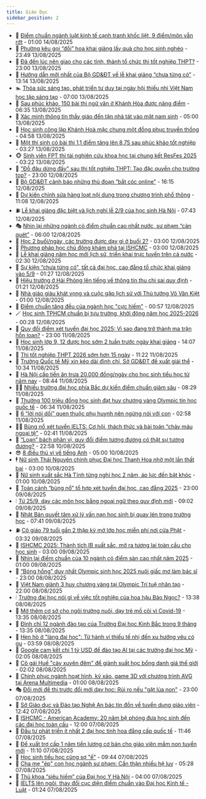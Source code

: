 ```yaml
---
title: Giáo Dục
sidebar_position: 2
---
```


<!-- dantri-giao-duc:START -->
- 🤡 [Điểm chuẩn ngành luật kinh tế cạnh tranh khốc liệt, 9 điểm/môn vẫn rớt](https://dantri.com.vn/giao-duc/diem-chuan-nganh-luat-kinh-te-canh-tranh-khoc-liet-9-diemmon-van-rot-20250814051540521.htm) - 01:00 14/08/2025
- 🗽 [Phường kêu gọi “đổi” hoa khai giảng lấy quà cho học sinh nghèo](https://dantri.com.vn/giao-duc/phuong-keu-goi-doi-hoa-khai-giang-lay-qua-cho-hoc-sinh-ngheo-20250813202806436.htm) - 23:49 13/08/2025
- 🚦 [Đã đến lúc nên giao cho các tỉnh, thành tổ chức thi tốt nghiệp THPT?](https://dantri.com.vn/giao-duc/da-den-luc-nen-giao-cho-cac-tinh-thanh-to-chuc-thi-tot-nghiep-thpt-20250813211449318.htm) - 23:00 13/08/2025
- 🌋 [Hướng dẫn mới nhất của Bộ GD&amp;ĐT về lễ khai giảng “chưa từng có”](https://dantri.com.vn/giao-duc/huong-dan-moi-nhat-cua-bo-gddt-ve-le-khai-giang-chua-tung-co-20250813200821407.htm) - 13:14 13/08/2025
- 🏊 [Thỏa sức sáng tạo, phát triển tư duy tại ngày hội thiếu nhi Việt Nam học tập sáng tạo](https://dantri.com.vn/giao-duc/thoa-suc-sang-tao-phat-trien-tu-duy-tai-ngay-hoi-thieu-nhi-viet-nam-hoc-tap-sang-tao-20250813114038660.htm) - 07:00 13/08/2025
- 🎃 [Sau phúc khảo, 150 bài thi ngữ văn ở Khánh Hòa được nâng điểm](https://dantri.com.vn/giao-duc/sau-phuc-khao-150-bai-thi-ngu-van-o-khanh-hoa-duoc-nang-diem-20250813130204151.htm) - 06:35 13/08/2025
- 💄 [Xác minh thông tin thầy giáo đến tận nhà tát vào mặt nam sinh](https://dantri.com.vn/giao-duc/xac-minh-thong-tin-thay-giao-den-tan-nha-tat-vao-mat-nam-sinh-20250813104601758.htm) - 05:00 13/08/2025
- 🦅 [Học sinh công lập Khánh Hoà mặc chung một đồng phục truyền thống](https://dantri.com.vn/giao-duc/hoc-sinh-cong-lap-khanh-hoa-mac-chung-mot-dong-phuc-truyen-thong-20250813101358668.htm) - 04:58 13/08/2025
- 🚦 [Một thí sinh có bài thi 1,1 điểm tăng lên 8,75 sau phúc khảo tốt nghiệp](https://dantri.com.vn/giao-duc/mot-thi-sinh-co-bai-thi-11-diem-tang-len-875-sau-phuc-khao-tot-nghiep-20250813101807603.htm) - 03:27 13/08/2025
- 🐵 [Sinh viên FPT thi tài nghiên cứu khoa học tại chung kết ResFes 2025](https://dantri.com.vn/giao-duc/sinh-vien-fpt-thi-tai-nghien-cuu-khoa-hoc-tai-chung-ket-resfes-2025-20250813101650072.htm) - 03:22 13/08/2025
- 🐘 [&quot;Đỗ đâu dừng đấy&quot; sau thi tốt nghiệp THPT: Tạo đặc quyền cho trường top?](https://dantri.com.vn/giao-duc/do-dau-dung-day-sau-thi-tot-nghiep-thpt-tao-dac-quyen-cho-truong-top-20250812225216026.htm) - 23:00 12/08/2025
- 🦏 [Bộ GD&amp;ĐT cảnh báo những thủ đoạn “bắt cóc online”](https://dantri.com.vn/giao-duc/bo-gddt-canh-bao-nhung-thu-doan-bat-coc-online-20250812224356404.htm) - 16:15 12/08/2025
- 💼 [Dự kiến chỉnh sửa hàng loạt nội dung trong chương trình phổ thông](https://dantri.com.vn/giao-duc/du-kien-chinh-sua-hang-loat-noi-dung-trong-chuong-trinh-pho-thong-20250812180216446.htm) - 11:08 12/08/2025
- ⛽️ [Lễ khai giảng đặc biệt và lịch nghỉ lễ 2/9 của học sinh Hà Nội](https://dantri.com.vn/giao-duc/le-khai-giang-dac-biet-va-lich-nghi-le-29-cua-hoc-sinh-ha-noi-20250812143238562.htm) - 07:43 12/08/2025
- 🎭 [Nhìn lại những ngành có điểm chuẩn cao nhất nước, sư phạm “càn quét”](https://dantri.com.vn/giao-duc/nhin-lai-nhung-nganh-co-diem-chuan-cao-nhat-nuoc-su-pham-can-quet-20250812100924325.htm) - 06:00 12/08/2025
- 🎃 [Học 2 buổi/ngày, các trường được dạy gì ở buổi 2?](https://dantri.com.vn/giao-duc/hoc-2-buoingay-cac-truong-duoc-day-gi-o-buoi-2-20250811171222721.htm) - 03:00 12/08/2025
- 🚀 [Phương pháp học chủ động khám phá tại ISHCMC](https://dantri.com.vn/giao-duc/phuong-phap-hoc-chu-dong-kham-pha-tai-ishcmc-20250811201249273.htm) - 03:00 12/08/2025
- 👀 [Lễ khai giảng năm học mới lịch sử, triển khai trực tuyến trên cả nước](https://dantri.com.vn/giao-duc/le-khai-giang-nam-hoc-moi-lich-su-trien-khai-truc-tuyen-tren-ca-nuoc-20250812083531805.htm) - 02:30 12/08/2025
- 🌝 [Sự kiện “chưa từng có&quot;, tất cả đại học, cao đẳng tổ chức khai giảng vào 5/9](https://dantri.com.vn/giao-duc/su-kien-chua-tung-co-tat-ca-dai-hoc-cao-dang-to-chuc-khai-giang-vao-59-20250812080700929.htm) - 01:27 12/08/2025
- 🤗 [Hiệu trưởng ở Hải Phòng lên tiếng về thông tin thu chi sai quy định](https://dantri.com.vn/giao-duc/hieu-truong-o-hai-phong-len-tieng-ve-thong-tin-thu-chi-sai-quy-dinh-20250811130812288.htm) - 01:21 12/08/2025
- 🦄 [Nhà giáo giàu khát vọng và cuộc gặp lịch sử với Thủ tướng Võ Văn Kiệt](https://dantri.com.vn/giao-duc/nha-giao-giau-khat-vong-va-cuoc-gap-lich-su-voi-thu-tuong-vo-van-kiet-20250805144204643.htm) - 01:00 12/08/2025
- 🦍 [Điểm chuẩn tăng đều của ngành học &quot;cực hiếm&quot;](https://dantri.com.vn/giao-duc/diem-chuan-tang-deu-cua-nganh-hoc-cuc-hiem-20250812074445678.htm) - 00:57 12/08/2025
- 🪄 [Học sinh TPHCM chuẩn bị tựu trường, khởi động năm học 2025-2026](https://dantri.com.vn/giao-duc/hoc-sinh-tphcm-chuan-bi-tuu-truong-khoi-dong-nam-hoc-2025-2026-20250812071420876.htm) - 00:28 12/08/2025
- 🦆 [Quy đổi điểm xét tuyển đại học 2025: Vì sao đang trở thành ma trận hỗn loạn?](https://dantri.com.vn/giao-duc/quy-doi-diem-xet-tuyen-dai-hoc-2025-vi-sao-dang-tro-thanh-ma-tran-hon-loan-20250802222232417.htm) - 23:00 11/08/2025
- 🚀 [Học sinh lớp 9, 12 được học sớm 2 tuần trước ngày khai giảng](https://dantri.com.vn/giao-duc/hoc-sinh-lop-9-12-duoc-hoc-som-2-tuan-truoc-ngay-khai-giang-20250811195858676.htm) - 14:07 11/08/2025
- 🦒 [Thi tốt nghiệp THPT 2026 sớm hơn 15 ngày](https://dantri.com.vn/giao-duc/thi-tot-nghiep-thpt-2026-som-hon-15-ngay-20250811173650028.htm) - 11:22 11/08/2025
- 🤡 [Trường Quốc tế Mỹ xin kéo dài đình chỉ, Sở GD&amp;ĐT đề xuất giải thể](https://dantri.com.vn/giao-duc/truong-quoc-te-my-xin-keo-dai-dinh-chi-so-gddt-de-xuat-giai-the-20250811171648176.htm) - 10:34 11/08/2025
- 🤔 [Hà Nội cấp tiền ăn trưa 20.000 đồng/ngày cho học sinh tiểu học từ năm nay](https://dantri.com.vn/giao-duc/ha-noi-cap-tien-an-trua-20000-dongngay-cho-hoc-sinh-tieu-hoc-tu-nam-nay-20250811153956730.htm) - 08:44 11/08/2025
- 🧑‍💻 [Nhiều trường đại học phía Bắc dự kiến điểm chuẩn giảm sâu](https://dantri.com.vn/giao-duc/nhieu-truong-dai-hoc-phia-bac-du-kien-diem-chuan-giam-sau-20250811151810417.htm) - 08:29 11/08/2025
- 🤡 [Thưởng 100 triệu đồng học sinh đạt huy chương vàng Olympic tin học quốc tế](https://dantri.com.vn/giao-duc/thuong-100-trieu-dong-hoc-sinh-dat-huy-chuong-vang-olympic-tin-hoc-quoc-te-20250811121816384.htm) - 06:34 11/08/2025
- 🧠 [6 “lời nói dối” quen thuộc phụ huynh nên ngừng nói với con](https://dantri.com.vn/giao-duc/6-loi-noi-doi-quen-thuoc-phu-huynh-nen-ngung-noi-voi-con-20250811093838861.htm) - 02:58 11/08/2025
- 🧑‍💻 [Bùng nổ xét tuyển IELTS: Cơ hội, thách thức và bài toán “chảy máu ngoại tệ&quot;](https://dantri.com.vn/giao-duc/bung-no-xet-tuyen-ielts-co-hoi-thach-thuc-va-bai-toan-chay-mau-ngoai-te-20250811091147589.htm) - 02:41 11/08/2025
- 🧠 [“Loạn” bách phân vị, quy đổi điểm tương đương có thật sự tương đương?](https://dantri.com.vn/giao-duc/loan-bach-phan-vi-quy-doi-diem-tuong-duong-co-that-su-tuong-duong-20250811010955867.htm) - 22:58 10/08/2025
- 😎 [8 điều thú vị về tiếng Anh](https://dantri.com.vn/giao-duc/8-dieu-thu-vi-ve-tieng-anh-20250809221306328.htm) - 05:00 10/08/2025
- 🕴 [Nữ sinh Thái Nguyên chinh phục Đại học Thanh Hoa nhờ một lần thất bại](https://dantri.com.vn/giao-duc/nu-sinh-thai-nguyen-chinh-phuc-dai-hoc-thanh-hoa-nho-mot-lan-that-bai-20250809235601090.htm) - 03:00 10/08/2025
- 🧠 [Nữ sinh xuất sắc Hà Tĩnh từng nghỉ học 2 năm, áp lực đến bật khóc](https://dantri.com.vn/giao-duc/nu-sinh-xuat-sac-ha-tinh-tung-nghi-hoc-2-nam-ap-luc-den-bat-khoc-20250809235800839.htm) - 01:00 10/08/2025
- 🚀 [Toàn cảnh “bùng nổ” tổ hợp xét tuyển đại học, cao đẳng 2025](https://dantri.com.vn/giao-duc/toan-canh-bung-no-to-hop-xet-tuyen-dai-hoc-cao-dang-2025-20250810021517312.htm) - 23:00 09/08/2025
- 🕯 [Từ 25/9, dạy các môn học bằng ngoại ngữ theo quy định mới](https://dantri.com.vn/giao-duc/tu-259-day-cac-mon-hoc-bang-ngoai-ngu-theo-quy-dinh-moi-20250809154709958.htm) - 09:02 09/08/2025
- 🧰 [Nhật Bản quyết tâm xử lý vấn nạn học sinh bị quay lén trong trường học](https://dantri.com.vn/giao-duc/nhat-ban-quyet-tam-xu-ly-van-nan-hoc-sinh-bi-quay-len-trong-truong-hoc-20250809132553515.htm) - 07:41 09/08/2025
- ⛽️ [Cô giáo 79 tuổi gần 2 thập kỷ mở lớp học miễn phí nơi cửa Phật](https://dantri.com.vn/giao-duc/co-giao-79-tuoi-gan-2-thap-ky-mo-lop-hoc-mien-phi-noi-cua-phat-20250807170355252.htm) - 03:32 09/08/2025
- 🤖 [ISHCMC 2025: Thành tích IB xuất sắc, mở ra tương lai toàn cầu cho học sinh](https://dantri.com.vn/giao-duc/ishcmc-2025-thanh-tich-ib-xuat-sac-mo-ra-tuong-lai-toan-cau-cho-hoc-sinh-20250808171449605.htm) - 03:00 09/08/2025
- 🦍 [Nhìn lại điểm chuẩn của 10 ngành có điểm sàn cao nhất năm 2025](https://dantri.com.vn/giao-duc/nhin-lai-diem-chuan-cua-10-nganh-co-diem-san-cao-nhat-nam-2025-20250808165945589.htm) - 01:00 09/08/2025
- 🐘 [“Bóng hồng” duy nhất Olympic sinh học 2025 nuôi giấc mơ làm bác sĩ](https://dantri.com.vn/giao-duc/bong-hong-duy-nhat-olympic-sinh-hoc-2025-nuoi-giac-mo-lam-bac-si-20250808200933190.htm) - 23:00 08/08/2025
- 🌊 [Việt Nam giành 3 huy chương vàng tại Olympic Trí tuệ nhân tạo](https://dantri.com.vn/giao-duc/viet-nam-gianh-3-huy-chuong-vang-tai-olympic-tri-tue-nhan-tao-20250808200800970.htm) - 22:00 08/08/2025
- 🕯 [Trường đại học nói gì về việc tốt nghiệp của hoa hậu Bảo Ngọc?](https://dantri.com.vn/giao-duc/truong-dai-hoc-noi-gi-ve-viec-tot-nghiep-cua-hoa-hau-bao-ngoc-20250808185105174.htm) - 13:38 08/08/2025
- 🐎 [Mở thêm cơ sở cho ngôi trường nuôi, dạy trẻ mồ côi vì Covid-19](https://dantri.com.vn/giao-duc/mo-them-co-so-cho-ngoi-truong-nuoi-day-tre-mo-coi-vi-covid-19-20250808192644641.htm) - 13:35 08/08/2025
- 🐻 [Đình chỉ 12 ngành đào tạo của Trường Đại học Kinh Bắc trong 9 tháng](https://dantri.com.vn/giao-duc/dinh-chi-12-nganh-dao-tao-cua-truong-dai-hoc-kinh-bac-trong-9-thang-20250808181626388.htm) - 13:35 08/08/2025
- 🐎 [Hẹn hò ở &quot;làng đại học&quot;: Từ hành vi thiếu tế nhị đến xu hướng yêu có gu](https://dantri.com.vn/giao-duc/hen-ho-o-lang-dai-hoc-tu-hanh-vi-thieu-te-nhi-den-xu-huong-yeu-co-gu-20250808082712783.htm) - 03:59 08/08/2025
- 🫣 [Google cam kết chi 1 tỷ USD để đào tạo AI tại các trường đại học Mỹ](https://dantri.com.vn/giao-duc/google-cam-ket-chi-1-ty-usd-de-dao-tao-ai-tai-cac-truong-dai-hoc-my-20250808085526201.htm) - 02:05 08/08/2025
- 🤭 [Cô gái Huế &quot;cày xuyên đêm&quot; để giành suất học bổng danh giá thế giới](https://dantri.com.vn/giao-duc/co-gai-hue-cay-xuyen-dem-de-gianh-suat-hoc-bong-danh-gia-the-gioi-20250808070531108.htm) - 02:02 08/08/2025
- 🥳 [Chinh phục ngành hoạt hình, kỹ xảo, game 3D với chương trình AVG tại Arena Multimedia](https://dantri.com.vn/giao-duc/chinh-phuc-nganh-hoat-hinh-ky-xao-game-3d-voi-chuong-trinh-avg-tai-arena-multimedia-20250807173116121.htm) - 01:00 08/08/2025
- 🎭 [Đổi mới đề thi trước đổi mới dạy học: Rủi ro nếu &quot;gặt lúa non&quot;](https://dantri.com.vn/giao-duc/doi-moi-de-thi-truoc-doi-moi-day-hoc-rui-ro-neu-gat-lua-non-20250805160258364.htm) - 23:00 07/08/2025
- 🥸 [Sở Giáo dục và Đào tạo Nghệ An bác tin đồn về tuyển dụng giáo viên](https://dantri.com.vn/giao-duc/so-giao-duc-va-dao-tao-nghe-an-bac-tin-don-ve-tuyen-dung-giao-vien-20250807180751637.htm) - 12:42 07/08/2025
- 🦣 [ISHCMC - American Academy: 20 năm bệ phóng đưa học sinh đến các đại học toàn cầu](https://dantri.com.vn/giao-duc/ishcmc-american-academy-20-nam-be-phong-dua-hoc-sinh-den-cac-dai-hoc-toan-cau-20250807181534109.htm) - 12:00 07/08/2025
- 🤔 [Đầu tư phát triển ít nhất 2 đại học tinh hoa đẳng cấp quốc tế](https://dantri.com.vn/giao-duc/dau-tu-phat-trien-it-nhat-2-dai-hoc-tinh-hoa-dang-cap-quoc-te-20250807172506705.htm) - 11:46 07/08/2025
- 🦣 [Đề xuất trợ cấp 1 năm tiền lương cơ bản cho giáo viên mầm non tuyển mới](https://dantri.com.vn/giao-duc/de-xuat-tro-cap-1-nam-tien-luong-co-ban-cho-giao-vien-mam-non-tuyen-moi-20250807172104210.htm) - 11:10 07/08/2025
- 🐲 [Học sinh tiểu học cũng sợ &quot;ế&quot;](https://dantri.com.vn/giao-duc/hoc-sinh-tieu-hoc-cung-so-e-20250807162452815.htm) - 09:44 07/08/2025
- 🔭 [Cha mẹ &quot;ép&quot; con học ngành sư phạm: Cẩn thận nhiều hệ luỵ](https://dantri.com.vn/giao-duc/cha-me-ep-con-hoc-nganh-su-pham-can-than-nhieu-he-luy-20250807091331636.htm) - 05:28 07/08/2025
- 🥷 [Thủ khoa “siêu hiếm” của Đại học Y Hà Nội](https://dantri.com.vn/giao-duc/thu-khoa-sieu-hiem-cua-dai-hoc-y-ha-noi-20250807103453432.htm) - 04:00 07/08/2025
- 🎊 [IELTS lên ngôi, thay đổi cục diện điểm chuẩn vào Đại học Kinh tế - Luật](https://dantri.com.vn/giao-duc/ielts-len-ngoi-thay-doi-cuc-dien-diem-chuan-vao-dai-hoc-kinh-te-luat-20250807081805012.htm) - 01:24 07/08/2025<!-- dantri-giao-duc:END -->
